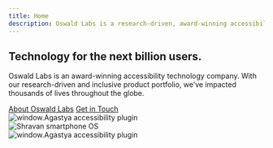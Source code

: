 ```yaml
---
title: Home
description: Oswald Labs is a research-driven, award-winning accessibility technology company building products for the next billion users.
---
```


<section class="hero home">
    <h1>Technology for the next billion users.</h1>
    <p>Oswald Labs is an award-winning accessibility technology company. With our research-driven and inclusive product portfolio, we’ve impacted thousands of lives throughout the globe.</p>
    <div class="mt-5">
		<a class="btn btn-light mr-3" href="/about">About Oswald Labs</a>
		<a class="btn btn-outline-light" href="/contact">Get in Touch</a>
	</div>
    <div class="right-drawings d-none d-lg-flex">
        <div class="app-illustrations">
            <div class="tablet-landscape">
				<img alt="window.Agastya accessibility plugin" src="/images/agastyascreen-bb880cbc.svg">
			</div>
            <div class="phone-small">
				<img alt="Shravan smartphone OS" src="https://oswaldlabs.com/images/shravanscreen-ccb39628.svg">
			</div>
            <div class="tablet-portrait">
				<img alt="window.Agastya accessibility plugin" src="https://oswaldlabs.com/images/a11yscreen-c42146b0.svg">
			</div>
        </div>
    </div>
</section>